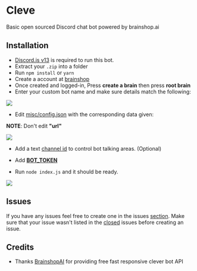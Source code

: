 # Cleve
Basic open sourced Discord chat bot powered by brainshop.ai

## Installation
- [Discord.js v13](https://discordjs.guide/additional-info/changes-in-v13.html#before-you-start) is required to run this bot.
- Extract your `.zip` into a folder
- Run `npm install` or `yarn`
- Create a account at [brainshop](http://brainshop.ai/user/register)
- Once created and logged-in, Press **create a brain** then press **root brain**
- Enter your custom bot name and make sure details match the following:

<img src="https://i.ibb.co/WGkXrw1/tut-02.png">

- Edit [misc/config.json](https://github.com/Carbowix/Cleve/blob/master/misc/config.json) with the corresponding data given: 

**NOTE**: Don't edit **"url"**

<img src="https://i.ibb.co/3y2PXDt/tut-03.png">



- Add a text [channel id](https://www.youtube.com/watch?v=NLWtSHWKbAI) to control bot talking areas. (Optional)

- Add **[BOT_TOKEN](https://www.writebots.com/discord-bot-token/)**

- Run `node index.js` and it should be ready.

<img src="https://i.ibb.co/M5tjLTh/cleve-Talk.png">

## Issues
If you have any issues feel free to create one in the issues [section](https://github.com/Carbowix/Cleve/issues). Make sure that your issue wasn't listed in the [closed](https://github.com/Carbowix/Cleve/issues?q=is%3Aissue+is%3Aclosed) issues before creating an issue.

## Credits

- Thanks [BrainshopAI](http://brainshop.ai/) for providing free fast responsive clever bot API
